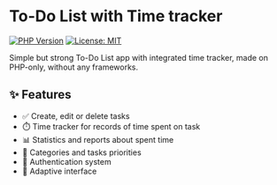 # To-Do List with Time tracker

[![PHP Version](https://img.shields.io/badge/PHP-8.1%2B-blue.svg)](https://php.net/)
[![License: MIT](https://img.shields.io/badge/License-MIT-yellow.svg)](https://opensource.org/licenses/MIT)

Simple but strong To-Do List app with integrated time tracker, made on PHP-only, without any frameworks.

## ✨ Features

- ✅ Create, edit or delete tasks
- ⏱️ Time tracker for records of time spent on task
- 📊 Statistics and reports about spent time
- 🎯 Categories and tasks priorities
- 🔐 Authentication system
- 📱 Adaptive interface